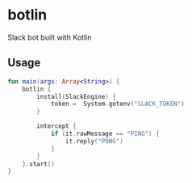 botlin
===

Slack bot built with Kotlin

## Usage
```kotlin
fun main(args: Array<String>) {
    botlin {
        install(SlackEngine) {
            token =  System.getenv("SLACK_TOKEN")
        }

        intercept {
            if (it.rawMessage == "PING") {
                it.reply("PONG")
            }
        }
    }.start()
}
```
